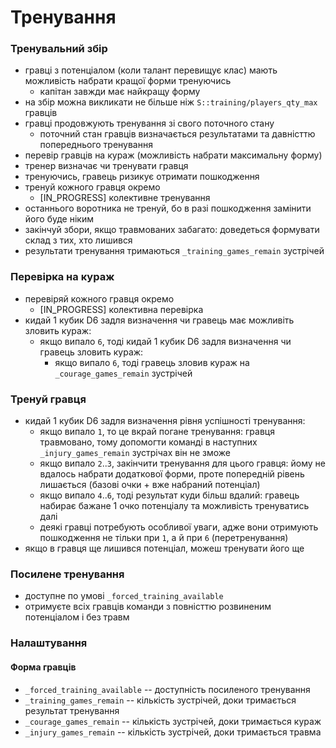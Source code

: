 
# Тренування


### Тренувальний збір
* гравці з потенціалом (коли талант перевищує клас) мають можливість набрати кращої форми тренуючись
  * капітан завжди має найкращу форму
* на збір можна викликати не більше ніж `S::training/players_qty_max` гравців
* гравці продовжують тренування зі свого поточного стану
  * поточний стан гравців визначається результатами та давністтю попереднього тренування
* перевір гравців на кураж (можливість набрати максимальну форму)
* тренер визначає чи тренувати гравця
* тренуючись, гравець ризикує отримати пошкодження
* тренуй кожного гравця окремо
  * [IN_PROGRESS] колективне тренування
* останнього воротника не тренуй, бо в разі пошкодження замінити його буде ніким
* закінчуй збори, якщо травмованих забагато: доведеться формувати склад з тих, хто лишився
* результати тренування тримаються `_training_games_remain` зустрічей


### Перевірка на кураж
* перевіряй кожного гравця окремо
    * [IN_PROGRESS] колективна перевірка
* кидай 1 кубик D6 задля визначення чи гравець має можливіть зловить кураж:
    * якщо випало `6`, тоді кидай 1 кубик D6 задля визначення чи гравець зловить кураж:
        * якщо випало `6`, тоді гравець зловив кураж на `_courage_games_remain` зустрічей


### Тренуй гравця
* кидай 1 кубик D6 задля визначення рівня успішності тренування:
	* якщо випало `1`, то це вкрай погане тренування: гравця травмовано, тому допомогти команді в наступних `_injury_games_remain` зустрічах він не зможе
	* якщо випало `2`..`3`, закінчити тренування для цього гравця: йому не вдалось набрати додаткової форми, проте попередній рівень лишається (базові очки + вже набраний потенціал)
	* якщо випало `4`..`6`, тоді результат куди більш вдалий: гравець набирає бажане 1 очко потенціалу та можливість тренуватись далі
	* деякі гравці потребують особливої уваги, адже вони отримують пошкодження не тільки при `1`, а й при `6` (перетренування)
* якщо в гравця ще лишився потенціал, можеш тренувати його ще


### Посилене тренування
* доступне по умові `_forced_training_available`
* отримуєте всіх гравців команди з повністтю розвиненим потенціалом і без травм


### Налаштування

#### Форма гравців
* `_forced_training_available` -- доступність посиленого тренування
* `_training_games_remain` -- кількість зустрічей, доки тримається результат тренування
* `_courage_games_remain` -- кількість зустрічей, доки тримається кураж
* `_injury_games_remain` -- кількість зустрічей, доки тримається травма
